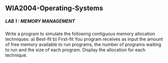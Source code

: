## WIA2004-Operating-Systems

##### LAB 1 : MEMORY MANAGEMENT

Write a program to simulate the following contiguous memory allocation techniques:
a) Best-fit
b) First-fit
You program receives as input the amount of free memory available to run programs, the number of programs waiting to run and the size of each program. Display the allocation for each technique.